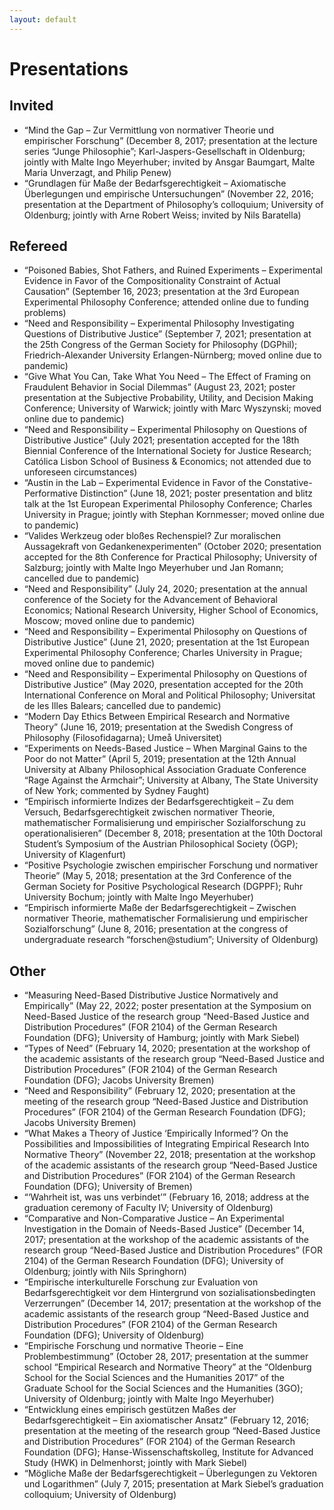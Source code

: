 ```yaml
---
layout: default
---
```


# Presentations

## Invited

+ “Mind the Gap – Zur Vermittlung von normativer Theorie und empirischer Forschung” (December 8, 2017; presentation at the lecture series “Junge Philosophie”; Karl-Jaspers-Gesellschaft in Oldenburg; jointly with Malte Ingo Meyerhuber; invited by Ansgar Baumgart, Malte Maria Unverzagt, and Philip Penew)
+ “Grundlagen für Maße der Bedarfsgerechtigkeit – Axiomatische Überlegungen und empirische Untersuchungen” (November 22, 2016; presentation at the Department of Philosophy’s colloquium; University of Oldenburg; jointly with Arne Robert Weiss; invited by Nils Baratella)

## Refereed

+ “Poisoned Babies, Shot Fathers, and Ruined Experiments – Experimental Evidence in Favor of the Compositionality Constraint of Actual Causation” (September 16, 2023; presentation at the 3rd European Experimental Philosophy Conference; attended online due to funding problems)
+ “Need and Responsibility – Experimental Philosophy Investigating Questions of Distributive Justice” (September 7, 2021; presentation at the 25th Congress of the German Society for Philosophy (DGPhil); Friedrich-Alexander University Erlangen-Nürnberg; moved online due to pandemic)
+ “Give What You Can, Take What You Need – The Effect of Framing on Fraudulent Behavior in Social Dilemmas” (August 23, 2021; poster presentation at the Subjective Probability, Utility, and Decision Making Conference; University of Warwick; jointly with Marc Wyszynski; moved online due to pandemic)
+ “Need and Responsibility – Experimental Philosophy on Questions of Distributive Justice” (July 2021; presentation accepted for the 18th Biennial Conference of the International Society for Justice Research; Católica Lisbon School of Business & Economics; not attended due to unforeseen circumstances)
+ “Austin in the Lab – Experimental Evidence in Favor of the Constative-Performative Distinction” (June 18, 2021; poster presentation and blitz talk at the 1st European Experimental Philosophy Conference; Charles University in Prague; jointly with Stephan Kornmesser; moved online due to pandemic)
+ “Valides Werkzeug oder bloßes Rechenspiel? Zur moralischen Aussagekraft von Gedankenexperimenten” (October 2020; presentation accepted for the 8th Conference for Practical Philosophy; University of Salzburg; jointly with Malte Ingo Meyerhuber und Jan Romann; cancelled due to pandemic)
+ “Need and Responsibility” (July 24, 2020; presentation at the annual conference of the Society for the Advancement of Behavioral Economics; National Research University, Higher School of Economics, Moscow; moved online due to pandemic)
+ “Need and Responsibility – Experimental Philosophy on Questions of Distributive Justice” (June 21, 2020; presentation at the 1st European Experimental Philosophy Conference; Charles University in Prague; moved online due to pandemic)
+ “Need and Responsibility – Experimental Philosophy on Questions of Distributive Justice” (May 2020, presentation accepted for the 20th International Conference on Moral and Political Philosophy; Universitat de les Illes Balears; cancelled due to pandemic)
+ “Modern Day Ethics Between Empirical Research and Normative Theory” (June 16, 2019; presentation at the Swedish Congress of Philosophy (Filosofidagarna); Umeå Universitet)
+ “Experiments on Needs-Based Justice – When Marginal Gains to the Poor do not Matter” (April 5, 2019; presentation at the 12th Annual University at Albany Philosophical Association Graduate Conference “Rage Against the Armchair”; University at Albany, The State University of New York; commented by Sydney Faught)
+ “Empirisch informierte Indizes der Bedarfsgerechtigkeit – Zu dem Versuch, Bedarfsgerechtigkeit zwischen normativer Theorie, mathematischer Formalisierung und empirischer Sozialforschung zu operationalisieren” (December 8, 2018; presentation at the 10th Doctoral Student’s Symposium of the Austrian Philosophical Society (ÖGP); University of Klagenfurt)
+ “Positive Psychologie zwischen empirischer Forschung und normativer Theorie” (May 5, 2018; presentation at the 3rd Conference of the German Society for Positive Psychological Research (DGPPF); Ruhr University Bochum; jointly with Malte Ingo Meyerhuber)
+ “Empirisch informierte Maße der Bedarfsgerechtigkeit – Zwischen normativer Theorie, mathematischer Formalisierung und empirischer Sozialforschung” (June 8, 2016; presentation at the congress of undergraduate research “forschen@studium”; University of Oldenburg)

## Other

+ “Measuring Need-Based Distributive Justice Normatively and Empirically” (May 22, 2022; poster presentation at the Symposium on Need-Based Justice of the research group “Need-Based Justice and Distribution Procedures” (FOR 2104) of the German Research Foundation (DFG); University of Hamburg; jointly with Mark Siebel)
+ “Types of Need” (February 14, 2020; presentation at the workshop of the academic assistants of the research group “Need-Based Justice and Distribution Procedures” (FOR 2104) of the German Research Foundation (DFG); Jacobs University Bremen)
+ “Need and Responsibility” (February 12, 2020; presentation at the meeting of the research group “Need-Based Justice and Distribution Procedures” (FOR 2104) of the German Research Foundation (DFG); Jacobs University Bremen)
+ “What Makes a Theory of Justice ‘Empirically Informed’? On the Possibilities and Impossibilities of Integrating Empirical Research Into Normative Theory” (November 22, 2018; presentation at the workshop of the academic assistants of the research group “Need-Based Justice and Distribution Procedures” (FOR 2104) of the German Research Foundation (DFG); University of Bremen)
+ “‘Wahrheit ist, was uns verbindet’” (February 16, 2018; address at the graduation ceremony of Faculty IV; University of Oldenburg)
+ “Comparative and Non-Comparative Justice – An Experimental Investigation in the Domain of Needs-Based Justice” (December 14, 2017; presentation at the workshop of the academic assistants of the research group “Need-Based Justice and Distribution Procedures” (FOR 2104) of the German Research Foundation (DFG); University of Oldenburg; jointly with Nils Springhorn)
+ “Empirische interkulturelle Forschung zur Evaluation von Bedarfsgerechtigkeit vor dem Hintergrund von sozialisationsbedingten Verzerrungen” (December 14, 2017; presentation at the workshop of the academic assistants of the research group “Need-Based Justice and Distribution Procedures” (FOR 2104) of the German Research Foundation (DFG); University of Oldenburg)
+ “Empirische Forschung und normative Theorie – Eine Problembestimmung” (October 28, 2017; presentation at the summer school “Empirical Research and Normative Theory” at the “Oldenburg School for the Social Sciences and the Humanities 2017” of the Graduate School for the Social Sciences and the Humanities (3GO); University of Oldenburg; jointly with Malte Ingo Meyerhuber)
+ “Entwicklung eines empirisch gestützen Maßes der Bedarfsgerechtigkeit – Ein axiomatischer Ansatz” (February 12, 2016; presentation at the meeting of the research group “Need-Based Justice and Distribution Procedures” (FOR 2104) of the German Research Foundation (DFG); Hanse-Wissenschaftskolleg, Institute for Advanced Study (HWK) in Delmenhorst; jointly with Mark Siebel)
+ “Mögliche Maße der Bedarfsgerechtigkeit – Überlegungen zu Vektoren und Logarithmen” (July 7, 2015; presentation at Mark Siebel’s graduation colloquium; University of Oldenburg)
